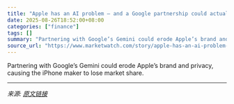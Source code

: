 ```yaml
---
title: "Apple has an AI problem — and a Google partnership could actually make things worse"
date: 2025-08-26T18:52:00+08:00
categories: ["finance"]
tags: []
summary: "Partnering with Google’s Gemini could erode Apple’s brand and privacy, causing the iPhone maker to lose market share."
source_url: "https://www.marketwatch.com/story/apple-has-an-ai-problem-and-a-google-partnership-could-actually-make-things-worse-e0a5c0bf?mod=mw_rss_topstories"
---
```


Partnering with Google’s Gemini could erode Apple’s brand and privacy, causing the iPhone maker to lose market share.

---

*来源: [原文链接](https://www.marketwatch.com/story/apple-has-an-ai-problem-and-a-google-partnership-could-actually-make-things-worse-e0a5c0bf?mod=mw_rss_topstories)*
